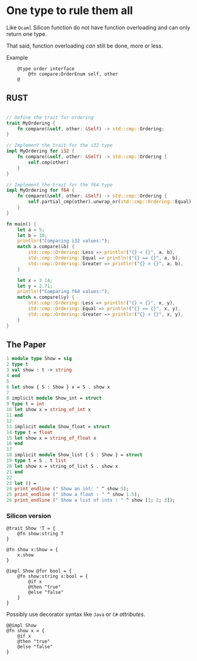 # One type to rule them all

Like `Ocaml` Silicon function do not have function overloading and can only return one type.

That said, function overloading _can_ still be done, more or less.

Example

```silicon
    @type order interface
        @fn compare:OrderEnum self, other
    @
```

## RUST

```Rust

// Define the trait for ordering
trait MyOrdering {
    fn compare(&self, other: &Self) -> std::cmp::Ordering;
}

// Implement the trait for the i32 type
impl MyOrdering for i32 {
    fn compare(&self, other: &Self) -> std::cmp::Ordering {
        self.cmp(other)
    }
}

// Implement the trait for the f64 type
impl MyOrdering for f64 {
    fn compare(&self, other: &Self) -> std::cmp::Ordering {
        self.partial_cmp(other).unwrap_or(std::cmp::Ordering::Equal)
    }
}

fn main() {
    let a = 5;
    let b = 10;
    println!("Comparing i32 values:");
    match a.compare(&b) {
        std::cmp::Ordering::Less => println!("{} < {}", a, b),
        std::cmp::Ordering::Equal => println!("{} == {}", a, b),
        std::cmp::Ordering::Greater => println!("{} > {}", a, b),
    }

    let x = 3.14;
    let y = 2.71;
    println!("Comparing f64 values:");
    match x.compare(&y) {
        std::cmp::Ordering::Less => println!("{} < {}", x, y),
        std::cmp::Ordering::Equal => println!("{} == {}", x, y),
        std::cmp::Ordering::Greater => println!("{} > {}", x, y),
    }
}
```

## The Paper

```Ocaml
1 module type Show = sig
2 type t
3 val show : t -> string
4 end
5
6 let show { S : Show } x = S . show x
7
8 implicit module Show_int = struct
9 type t = int
10 let show x = string_of_int x
11 end
12
13 implicit module Show_float = struct
14 type t = float
15 let show x = string_of_float x
16 end
17
18 implicit module Show_list { S : Show } = struct
19 type t = S . t list
20 let show x = string_of_list S . show x
21 end
22
23 let () =
24 print_endline (" Show an int: " ^ show 5);
25 print_endline (" Show a float : " ^ show 1.5);
26 print_endline (" Show a list of ints : " ^ show [1; 2; 3]);
```

### Silicon version

```silicon
@trait Show 'T = {
    @fn show:string T
}

@fn show x:Show = {
    x.show
}

@impl Show @for bool = {
    @fn show:string x:bool = {
        @if x
        @then "true"
        @else "false"
    }
}
```

Possibly use decorator syntax like `Java` or `C#` _attributes_.

```silicon
@@impl Show
@fn show x = {
    @if x
    @then "true"
    @else "false"
}
```
